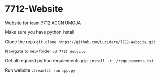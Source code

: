 # 7712-Website
Website for team 7712 ACCN UMOJA

Make sure you have python install

Clone the repo
`git clone https://github.com/Lucidare/7712-Website.git`

Navigate to new folder
`cd 7712-Website`

Get all required python requirements
`pip install -r ./requirements.txt`

Run website
`streamlit run app.py`
